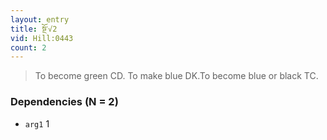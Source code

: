 ```yaml
---
layout: entry
title: སྔོ་√2
vid: Hill:0443
count: 2
---
```

> To become green CD\. To make blue DK\.To become blue or black TC\.


### Dependencies (N = 2)
* `arg1` 1
